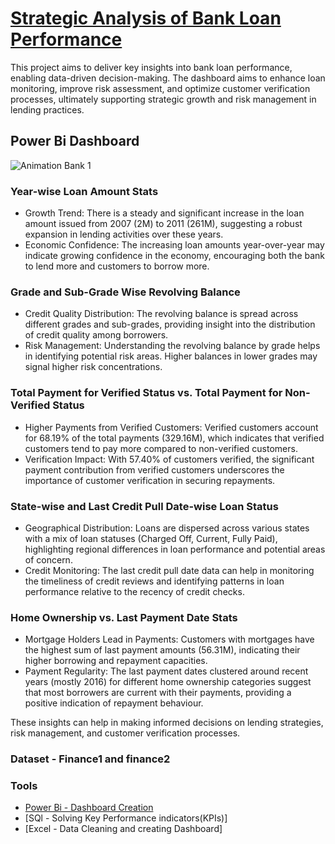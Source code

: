 # [Strategic Analysis of Bank Loan Performance](https://rushikeshpatil23.github.io/Strategic-Analysis-of-Bank-Loan-Performance/)

 This project aims to deliver key insights into bank loan performance, enabling data-driven decision-making. The dashboard aims to enhance loan monitoring, improve risk assessment, and optimize customer verification processes, ultimately supporting strategic growth and risk management in lending practices.

##  Power Bi Dashboard
![Animation Bank 1](https://github.com/RushikeshPatil23/Strategic-Analysis-of-Bank-Loan-Performance/assets/169757781/898af6a8-b61b-48b9-86f5-ceded8c55ab6)

### Year-wise Loan Amount Stats
- Growth Trend: There is a steady and significant increase in the loan amount issued from 2007 (2M) to 2011 (261M), suggesting a robust expansion in lending activities over these years.
- Economic Confidence: The increasing loan amounts year-over-year may indicate growing confidence in the economy, encouraging both the bank to lend more and customers to borrow more.

### Grade and Sub-Grade Wise Revolving Balance
- Credit Quality Distribution: The revolving balance is spread across different grades and sub-grades, providing insight into the distribution of credit quality among borrowers.
- Risk Management: Understanding the revolving balance by grade helps in identifying potential risk areas. Higher balances in lower grades may signal higher risk concentrations.

### Total Payment for Verified Status vs. Total Payment for Non-Verified Status
- Higher Payments from Verified Customers: Verified customers account for 68.19% of the total payments (329.16M), which indicates that verified customers tend to pay more compared to non-verified customers.
- Verification Impact: With 57.40% of customers verified, the significant payment contribution from verified customers underscores the importance of customer verification in securing repayments.

### State-wise and Last Credit Pull Date-wise Loan Status
- Geographical Distribution: Loans are dispersed across various states with a mix of loan statuses (Charged Off, Current, Fully Paid), highlighting regional differences in loan performance and potential areas of concern.
- Credit Monitoring: The last credit pull date data can help in monitoring the timeliness of credit reviews and identifying patterns in loan performance relative to the recency of credit checks.

### Home Ownership vs. Last Payment Date Stats
- Mortgage Holders Lead in Payments: Customers with mortgages have the highest sum of last payment amounts (56.31M), indicating their higher borrowing and repayment capacities.
- Payment Regularity: The last payment dates clustered around recent years (mostly 2016) for different home ownership categories suggest that most borrowers are current with their payments, providing a positive indication of repayment behaviour.

These insights can help in making informed decisions on lending strategies, risk management, and customer verification processes.

### Dataset - Finance1 and finance2

### Tools 
  - [Power Bi - Dashboard Creation](https://github.com/RushikeshPatil23/Strategic-Analysis-of-Bank-Loan-Performance/blob/main/bank%20project.pbix)
  - [SQl - Solving Key Performance indicators(KPIs)]
  - [Excel - Data Cleaning and creating Dashboard]
 



